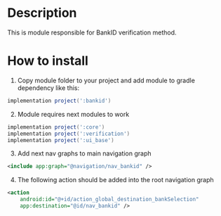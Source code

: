 # Description

This is module responsible for BankID verification method.

# How to install

1. Copy module folder to your project and add module to gradle dependency like this:

```groovy
implementation project(':bankid')
```

2. Module requires next modules to work

```groovy
implementation project(':core')
implementation project(':verification')
implementation project(':ui_base')
```

3. Add next nav graphs to main navigation graph

```xml
<include app:graph="@navigation/nav_bankid" />
```

4. The following action should be added into the root navigation graph

```xml
<action 
    android:id="@+id/action_global_destination_bankSelection"
    app:destination="@id/nav_bankid" />
```
